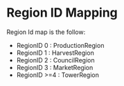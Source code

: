 # Region ID Mapping

 Region Id map is the follow:
* RegionID 0 : ProductionRegion
* RegionID 1 : HarvestRegion
* RegionID 2 : CouncilRegion
* RegionID 3 : MarketRegion
* RegionID >=4 : TowerRegion
